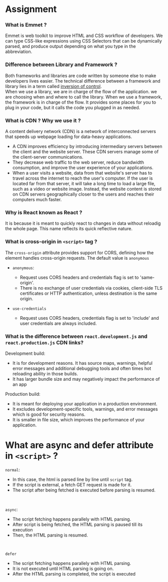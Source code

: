 # Assignment

### What is Emmet ?

Emmet is web toolkit to improve HTML and CSS workflow of developers. We can type CSS-like expressions using CSS Selectors that can be dynamically parsed, and produce output depending on what you type in the abbreviation.

### Difference between Library and Framework ?

Both frameworks and libraries are code written by someone else to make developers lives easier. The technical difference between a framework and library lies in a term called [inversion of control](https://en.wikipedia.org/wiki/Inversion_of_control).<br /> When we use a library, we are in charge of the flow of the application. we are choosing when and where to call the library. When we use a framework, the framework is in charge of the flow. It provides some places for you to plug in your code, but it calls the code you plugged in as needed.

### What is CDN ? Why we use it ?

A content delivery network (CDN) is a network of interconnected servers that speeds up webpage loading for data-heavy applications.

- A CDN improves efficiency by introducing intermediary servers between the client and the website server. These CDN servers manage some of the client-server communications.
- They decrease web traffic to the web server, reduce bandwidth consumption, and improve the user experience of your applications.
- When a user visits a website, data from that website's server has to travel across the internet to reach the user's computer. If the user is located far from that server, it will take a long time to load a large file, such as a video or website image. Instead, the website content is stored on CDN servers geographically closer to the users and reaches their computers much faster.

### Why is React known as React ?

It is because it is meant to quickly react to changes in data without reloadig the whole page. This name
reflects its quick reflective nature.

### What is cross-origin in `<script>` tag ?

The `cross-origin` attribute provides support for CORS, defining how the element handles cross-origin requests.
The default value is `anonymous`

- `anonymous`:
    - Request uses CORS headers and credentials flag is set to 'same-origin'.
    - There is no exchange of user credentials via cookies, client-side TLS certificates or HTTP authentication, unless destination is the same origin.

- `use-credentials`
    - Request uses CORS headers, credentials flag is set to 'include' and user credentials are always included.

### What is the difference between `react.development.js` and `react.production.js` CDN links?

Development build:
- It is for development reasons. It has source maps, warnings, helpful error
messages and additional debugging tools and often times hot reloading ability in those builds.
- It has larger bundle size and may negatively impact the performance of an app

Production build:
- It is meant for deploying your application in a production environment.
- It excludes development-specific tools, warnings, and error messages which is good for security reasons.
- It is smaller in file size, which improves the performance of your application.

# What are async and defer attribute in `<script>` ?
`normal`:
- In this case, the html is parsed line by line until `script` tag.
- If the script is external, a fetch GET request is made for it.
- The script after being fetched is executed before parsing is resumed.

<br />

`async`:
- The script fetching happens parallely with HTML parsing.
- After script is being fetched, the HTML parsing is paused till its execution
- Then, the HTML parsing is resumed.

<br />

`defer`
- The script fetching happens parallely with HTML parsing.
- It is not executed until HTML parsing is going on.
- After the HTML parsing is completed, the script is executed



